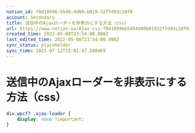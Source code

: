 ```yaml
---
notion_id: f0d10996-b548-4d80-b019-32f7d93c2df0
account: Secondary
title: 送信中のAjaxローダーを非表示にする方法（css）
url: https://www.notion.so/Ajax-css-f0d10996b5484d80b01932f7d93c2df0
created_time: 2022-05-08T23:54:00.000Z
last_edited_time: 2022-05-08T23:54:00.000Z
sync_status: placeholder
sync_time: 2025-07-12T15:01:47.508469
---
```

# 送信中のAjaxローダーを非表示にする方法（css）

```css
div.wpcf7 .ajax-loader {
	display: none !important;
}
```